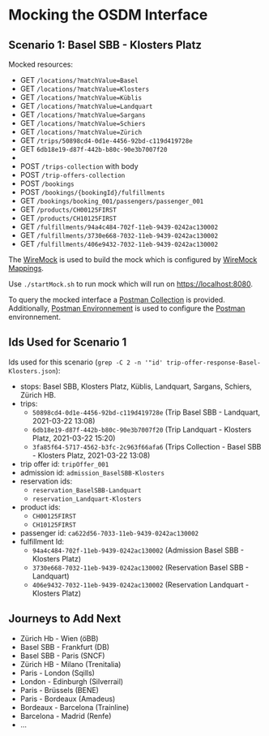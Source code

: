 # Mocking the OSDM Interface

## Scenario 1: Basel SBB - Klosters Platz

Mocked resources:

- GET `/locations/?matchValue=Basel`
- GET `/locations/?matchValue=Klosters`
- GET `/locations/?matchValue=Küblis`
- GET `/locations/?matchValue=Landquart`
- GET `/locations/?matchValue=Sargans`
- GET `/locations/?matchValue=Schiers`
- GET `/locations/?matchValue=Zürich`
- GET `/trips/50898cd4-0d1e-4456-92bd-c119d419728e`
- GET `6db18e19-d87f-442b-b80c-90e3b7007f20`
- 
- POST `/trips-collection` with body  
- POST `/trip-offers-collection`
- POST `/bookings`
- POST `/bookings/{bookingId}/fulfillments`
- GET `/bookings/booking_001/passengers/passenger_001`
- GET `/products/CH00125FIRST`
- GET `/products/CH10125FIRST`
- GET `/fulfillments/94a4c484-702f-11eb-9439-0242ac130002`
- GET `/fulfillments/3730e668-7032-11eb-9439-0242ac130002`
- GET `/fulfillments/406e9432-7032-11eb-9439-0242ac130002`

The [WireMock](https://wiremock.org) is used to build the mock which is configured
by [WireMock Mappings](./mappings/sale-core-mappings.json).

Use `./startMock.sh` to run mock which will run on [https://localhost:8080](https://localhost:8080).

To query the mocked interface a [Postman Collection](OSDM-API.postman_collection.json) is
provided. Additionally, [Postman Environnement](OSDM-API.postman_collection.json) is used to
configure the [Postman](https://www.postman.com) environnement.

## Ids Used for Scenario 1

Ids used for this scenario (`grep -C 2 -n '"id' trip-offer-response-Basel-Klosters.json`):

- stops: Basel SBB, Klosters Platz, Küblis, Landquart, Sargans, Schiers, Zürich HB.
- trips:
  - `50898cd4-0d1e-4456-92bd-c119d419728e` (Trip Basel SBB - Landquart, 2021-03-22 13:08)
  - `6db18e19-d87f-442b-b80c-90e3b7007f20` (Trip Landquart - Klosters Platz, 2021-03-22 15:20)
  - `3fa85f64-5717-4562-b3fc-2c963f66afa6` (Trips Collection - Basel SBB - Klosters Platz, 2021-03-22 13:08)
- trip offer id:  `tripOffer_001`
- admission id: `admission_BaselSBB-Klosters`
- reservation ids:
  - `reservation_BaselSBB-Landquart`
  - `reservation_Landquart-Klosters`
- product ids:
  - `CH00125FIRST`
  - `CH10125FIRST`
- passenger id: `ca622d56-7033-11eb-9439-0242ac130002`
- fulfillment Id:
  - `94a4c484-702f-11eb-9439-0242ac130002` (Admission Basel SBB - Klosters Platz)
  - `3730e668-7032-11eb-9439-0242ac130002` (Reservation Basel SBB - Landquart)
  - `406e9432-7032-11eb-9439-0242ac130002` (Reservation Landquart - Klosters Platz)

## Journeys to Add Next

- Zürich Hb - Wien (öBB)
- Basel SBB - Frankfurt (DB)
- Basel SBB - Paris (SNCF)
- Zürich HB - Milano (Trenitalia)
- Paris - London (Sqills)
- London - Edinburgh (Silverrail)
- Paris - Brüssels (BENE)
- Paris - Bordeaux (Amadeus)
- Bordeaux - Barcelona (Trainline)
- Barcelona - Madrid (Renfe)
- ...

